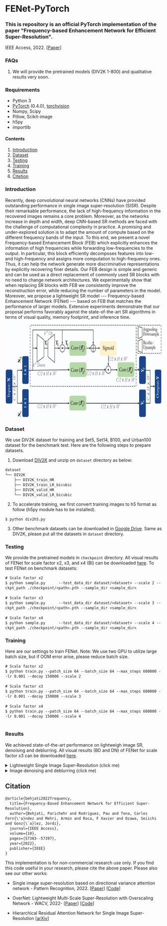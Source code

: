 # FENet-PyTorch
### **This is repository is an official PyTorch implementation of the paper "Frequency-based Enhancement Network for Efficient Super-Resolution".** 
IEEE Access, 2022. [[Paper](https://ieeexplore.ieee.org/document/9778017)] 



 ### FAQs
1. We will provide the pretrained models (DIV2K 1-800) and qualitative results very soon. 

### Requirements
- Python 3
- [PyTorch](https://github.com/pytorch/pytorch) (0.4.0), [torchvision](https://github.com/pytorch/vision)
- Numpy, Scipy
- Pillow, Scikit-image
- h5py
- importlib


#### Contents
1. [Introduction](#Introduction)
1. [Dataset](#Dataset)
1. [Testing](#Testing)
1. [Training](#Training)
1. [Results](#Results)
1. [Citetion](#Citetion)


### Introduction 
Recently, deep convolutional neural networks (CNNs) have provided outstanding performance in single image super-resolution (SISR). Despite their remarkable performance, the lack of high-frequency information in the recovered images remains a core problem. Moreover, as the networks increase in depth and width, deep CNN-based SR methods are faced with the challenge of computational complexity in practice. A promising and under-explored solution is to adapt the amount of compute based on the different frequency bands of the input. To this end, we present a novel Frequency-based Enhancement Block (FEB) which explicitly enhances the information of high frequencies while forwarding low-frequencies to the output. In particular, this block efficiently decomposes features into low- and high-frequency and assigns more computation to high-frequency ones. Thus, it can help the network generate more discriminative representations by explicitly recovering finer details. Our FEB design is simple and generic and can be used as a direct replacement of commonly used SR blocks with no need to change network architectures.  We experimentally show that when replacing SR blocks with FEB we consistently improve the reconstruction error, while reducing the number of parameters in the model. Moreover, we propose a lightweight SR model --- Frequency-based Enhancement Network (FENet) --- based on FEB that matches the performance of larger models. Extensive experiments demonstrate that our proposal performs favorably against the state-of-the-art SR algorithms in terms of visual quality, memory footprint, and inference time. 
<div align="center">
  <img src="assets/Block_F.png" width="830", height="300">
</div>

### Dataset
We use DIV2K dataset for training and Set5, Set14, B100, and Urban100 dataset for the benchmark test. Here are the following steps to prepare datasets.

1. Download [DIV2K](https://data.vision.ee.ethz.ch/cvl/DIV2K) and unzip on `dataset` directory as below:
  ```
  dataset
  └── DIV2K
      ├── DIV2K_train_HR
      ├── DIV2K_train_LR_bicubic
      ├── DIV2K_valid_HR
      └── DIV2K_valid_LR_bicubic
  ```
2. To accelerate training, we first convert training images to h5 format as follow (h5py module has to be installed).
```shell
$ python div2h5.py
```
3. Other benchmark datasets can be downloaded in [Google Drive](https://drive.google.com/drive/folders/1t2le0-Wz7GZQ4M2mJqmRamw5o4ce2AVw?usp=sharing). Same as DIV2K, please put all the datasets in `dataset` directory.


### Testing
We provide the pretrained models in `checkpoint` directory. All visual results of FENet for scale factor x2, x3, and x4 (BI) can be downloaded [here](https://drive.google.com/drive/folders/19u-5j5uKv1QfB7Urmy8LHI6UYf9gaouV?usp=sharing). To test FENet on benchmark datasets:
```shell
# Scale factor x2
$ python sample.py      --test_data_dir dataset/<dataset> --scale 2 --ckpt_path ./checkpoint/<path>.pth --sample_dir <sample_dir>

# Scale factor x3                
$ python sample.py      --test_data_dir dataset/<dataset> --scale 3 --ckpt_path ./checkpoint/<path>.pth --sample_dir <sample_dir>

# Scale factor x4
$ python sample.py      --test_data_dir dataset/<dataset> --scale 4 --ckpt_path ./checkpoint/<path>.pth --sample_dir <sample_dir>
```
### Training
Here are our settings to train FENet. Note: We use two GPU to utilize large batch size, but if OOM error arise, please reduce batch size.
```shell
# Scale factor x2
$ python train.py --patch_size 64 --batch_size 64 --max_steps 600000 --lr 0.001 --decay 150000 --scale 2  

# Scale factor x3
$ python train.py --patch_size 64 --batch_size 64 --max_steps 600000 --lr 0.001 --decay 150000 --scale 3  

# Scale factor x4
$ python train.py --patch_size 64 --batch_size 64 --max_steps 600000 --lr 0.001 --decay 150000 --scale 4                 
                      
 ```

### Results
We achieved state-of-the-art performance on lightweigh image SR, denoising and deblurring. All visual results (BD and DN) of FENet for scale factor x3 can be downloaded [here](https://drive.google.com/drive/folders/19u-5j5uKv1QfB7Urmy8LHI6UYf9gaouV?usp=sharing).
<details>
<summary>Lightweight Single Image Super-Resolution (click me)</summary>
<p align="center">
  <img width="800" src="assets/results.png">
  <img width="700" height="500" src="assets/BI.png">
</p>
</details>

<details>
<summary>Image denoising and deblurring (click me)</summary>
<p align="center">
  <img width="900" src="assets/BDN.png">
</p>
  </details>

   
## Citation
```
@article{behjati2022frequency,
  title={Frequency-Based Enhancement Network for Efficient Super-Resolution},
  author={Behjati, Parichehr and Rodriguez, Pau and Tena, Carles Fern{\'a}ndez and Mehri, Armin and Roca, F Xavier and Ozawa, Seiichi and Gonz{\`a}lez, Jordi},
  journal={IEEE Access},
  volume={10},
  pages={57383--57397},
  year={2022},
  publisher={IEEE}
}
```
This implementation is for non-commercial research use only. If you find this code useful in your research, please cite the above paper. Please also see our other works:

- Single image super-resolution based on directional variance attention network - Pattern Recognition, 2022. [[Paper](https://www.sciencedirect.com/science/article/pii/S0031320322004770?dgcid=author)] [[Code](https://github.com/pbehjatii/DiVANet)] 

- OverNet: Lightweight Multi-Scale Super-Resolution with Overscaling Network - WACV, 2022- [[Paper](https://openaccess.thecvf.com/content/WACV2021/papers/Behjati_OverNet_Lightweight_Multi-Scale_Super-Resolution_With_Overscaling_Network_WACV_2021_paper.pdf)] 
[[Code](https://github.com/pbehjatii/OverNet-PyTorch)] 

- Hierarchical Residual Attention Network for Single Image Super-Resolution [[arXiv](https://arxiv.org/abs/2012.04578)]





 
